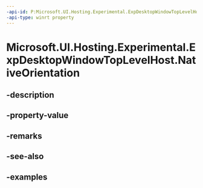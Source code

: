 ```yaml
---
-api-id: P:Microsoft.UI.Hosting.Experimental.ExpDesktopWindowTopLevelHost.NativeOrientation
-api-type: winrt property
---
```


# Microsoft.UI.Hosting.Experimental.ExpDesktopWindowTopLevelHost.NativeOrientation

<!--
public Microsoft.UI.Composition.Experimental.ExpDisplayOrientations NativeOrientation { get; }
-->


## -description

## -property-value

## -remarks

## -see-also

## -examples


